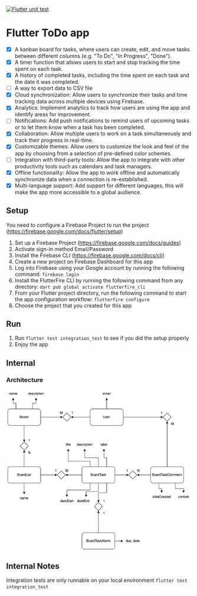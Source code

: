 [![Flutter unit test](https://github.com/arutkayb/flutter_todo/actions/workflows/github-actions-demo.yml/badge.svg)](https://github.com/arutkayb/flutter_todo/actions/workflows/github-actions-demo.yml)

# Flutter ToDo app

- [x] A kanban board for tasks, where users can create, edit, and move tasks between
  different columns (e.g. "To Do", "In Progress", "Done").
- [x] A timer function that allows users to start and stop tracking the time spent on each
  task.
- [x] A history of completed tasks, including the time spent on each task and the date it
  was completed.
- [ ] A way to export data to CSV file
- [x] Cloud synchronization: Allow users to synchronize their tasks and time tracking data across
  multiple devices using Firebase.
- [x] Analytics: Implement analytics to track how users are using the app and identify
  areas for improvement.
- [ ] Notifications: Add push notifications to remind users of upcoming tasks or to let
  them know when a task has been completed.
- [x] Collaboration: Allow multiple users to work on a task simultaneously and track their
  progress in real-time.
- [x] Customizable themes: Allow users to customize the look and feel of the app by
  choosing from a selection of pre-defined color schemes.
- [ ] Integration with third-party tools: Allow the app to integrate with other productivity
  tools such as calendars and task managers.
- [x] Offline functionality: Allow the app to work offline and automatically synchronize
  data when a connection is re-established.
- [x] Multi-language support: Add support for different languages, this will make the app
  more accessible to a global audience.

## Setup

You need to configure a Firebase Project to run the
project (https://firebase.google.com/docs/flutter/setup)

1. Set up a Firebase Project (https://firebase.google.com/docs/guides)
2. Activate sign-in method Email/Password
3. Install the Firebase CLI (https://firebase.google.com/docs/cli)
4. Create a new project on Firebase Dashboard for this app
5. Log into Firebase using your Google account by running the following command:
   `firebase login`
6. Install the FlutterFire CLI by running the following command from any directory:
   `dart pub global activate flutterfire_cli`
7. From your Flutter project directory, run the following command to start the app configuration
   workflow:
   `flutterfire configure`
8. Choose the project that you created for this app

## Run

1. Run `flutter test integration_test` to see if you did the setup properly
2. Enjoy the app

## Internal

### Architecture

![ER Diagram](https://github.com/arutkayb/flutter_todo/blob/main/assets/images/architecture.png?raw=true)

## Internal Notes

Integration tests are only runnable on your local environment `flutter test integration_test`